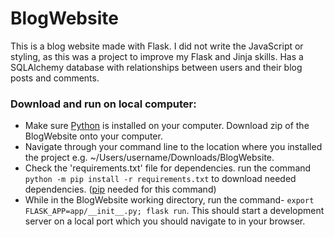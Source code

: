# BlogWebsite

This is a blog website made with Flask. 
I did not write the JavaScript or styling, as this was a project to improve my Flask and Jinja skills.
Has a SQLAlchemy database with relationships between users and their blog posts and comments.

### Download and run on local computer: 
* Make sure [Python](https://www.python.org/) is installed on your computer. Download zip of the BlogWebsite onto your computer.
* Navigate through your command line to the location where you installed the project e.g. ~/Users/username/Downloads/BlogWebsite.
* Check the 'requirements.txt' file for dependencies. run the command `python -m pip install -r requirements.txt` to download needed dependencies. ([pip](https://pip.pypa.io/en/stable/installation/) needed for this command)
* While in the BlogWebsite working directory, run the command- `export FLASK_APP=app/__init__.py; flask run`. This should start a development server on a local port which you should navigate to in your browser.
